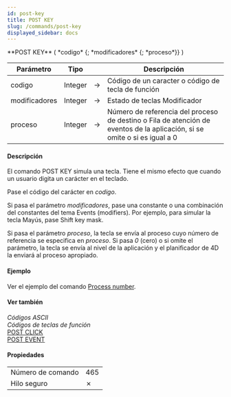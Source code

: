 ```yaml
---
id: post-key
title: POST KEY
slug: /commands/post-key
displayed_sidebar: docs
---
```


<!--REF #_command_.POST KEY.Syntax-->**POST KEY** ( *codigo* {; *modificadores* {; *proceso*}} )<!-- END REF-->
<!--REF #_command_.POST KEY.Params-->
| Parámetro | Tipo |  | Descripción |
| --- | --- | --- | --- |
| codigo | Integer | &#8594;  | Código de un caracter o código de tecla de función |
| modificadores | Integer | &#8594;  | Estado de teclas Modificador |
| proceso | Integer | &#8594;  | Número de referencia del proceso de destino o Fila de atención de eventos de la aplicación, si se omite o si es igual a 0 |

<!-- END REF-->

#### Descripción 

<!--REF #_command_.POST KEY.Summary-->El comando POST KEY simula una tecla.<!-- END REF--> Tiene el mismo efecto que cuando un usuario digita un carácter en el teclado. 

Pase el código del carácter en *codigo*. 

Si pasa el parámetro *modificadores*, pase una constante o una combinación del constantes del tema Events (modifiers). Por ejemplo, para simular la tecla Mayús, pase Shift key mask. 

Si pasa el parámetro *proceso*, la tecla se envía al proceso cuyo número de referencia se especifica en *proceso*. Si pasa *0* (cero) o si omite el parámetro, la tecla se envía al nivel de la aplicación y el planificador de 4D la enviará al proceso apropiado.

#### Ejemplo 

Ver el ejemplo del comando [Process number](process-number.md "Process number").

#### Ver también 

*Códigos ASCII*  
*Códigos de teclas de función*  
[POST CLICK](post-click.md)  
[POST EVENT](post-event.md)  

#### Propiedades

|  |  |
| --- | --- |
| Número de comando | 465 |
| Hilo seguro | &cross; |


